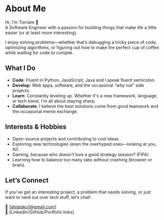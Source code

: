 # About Me

Hi, I’m Tornam 👋  
A Software Engineer with a passion for building things that make life a little easier (or at least more interesting).

I enjoy solving problems—whether that’s debugging a tricky piece of code, optimizing algorithms, or figuring out how to make the perfect cup of coffee while waiting for code to compile.

## What I Do

- **Code**: Fluent in Python, JavaScript, Java and I speak fluent semicolon.
- **Develop**: Web apps, software, and the occasional “why not” side projects.
- **Learn**: Constantly leveling up. Whether it's a new framework, language, or tech trend, I'm all about staying sharp.
- **Collaborate**: I believe the best solutions come from good teamwork and the occasional meme exchange.

## Interests & Hobbies

- Open-source projects and contributing to cool ideas.
- Exploring new technologies (even the overhyped ones—looking at you, AI).
- Gaming, because who doesn’t love a good strategy session? (FIFA)
- Learning how to balance too many tabs without crashing (browser or brain).

## Let’s Connect

If you’ve got an interesting project, a problem that needs solving, or just want to nerd out over tech stuff, let’s chat!

📧 [ahiataku1@gmail.com]  
🔗 [LinkedIn/GitHub/Portfolio links]
